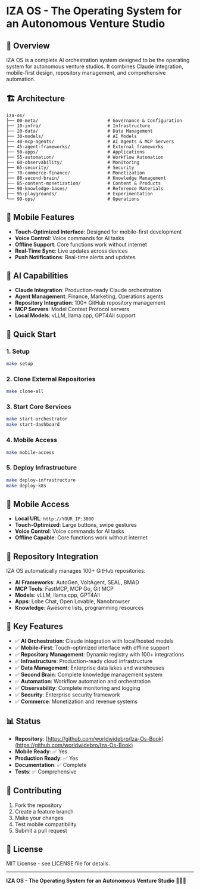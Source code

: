 # IZA OS - The Operating System for an Autonomous Venture Studio

## 🚀 Overview

IZA OS is a complete AI orchestration system designed to be the operating system for autonomous venture studios. It combines Claude integration, mobile-first design, repository management, and comprehensive automation.

## 🏗️ Architecture

```
iza-os/
├── 00-meta/                          # Governance & Configuration
├── 10-infra/                         # Infrastructure
├── 20-data/                          # Data Management
├── 30-models/                        # AI Models
├── 40-mcp-agents/                    # AI Agents & MCP Servers
├── 45-agent-frameworks/              # External frameworks
├── 50-apps/                          # Applications
├── 55-automation/                    # Workflow Automation
├── 60-observability/                 # Monitoring
├── 65-security/                      # Security
├── 70-commerce-finance/              # Monetization
├── 80-second-brain/                  # Knowledge Management
├── 85-content-monetization/          # Content & Products
├── 90-knowledge-bases/               # Reference Materials
├── 95-playgrounds/                   # Experimentation
└── 99-ops/                           # Operations
```

## 📱 Mobile Features

- **Touch-Optimized Interface**: Designed for mobile-first development
- **Voice Control**: Voice commands for AI tasks
- **Offline Support**: Core functions work without internet
- **Real-Time Sync**: Live updates across devices
- **Push Notifications**: Real-time alerts and updates

## 🤖 AI Capabilities

- **Claude Integration**: Production-ready Claude orchestration
- **Agent Management**: Finance, Marketing, Operations agents
- **Repository Integration**: 100+ GitHub repository management
- **MCP Servers**: Model Context Protocol servers
- **Local Models**: vLLM, llama.cpp, GPT4All support

## 🚀 Quick Start

### 1. Setup
```bash
make setup
```

### 2. Clone External Repositories
```bash
make clone-all
```

### 3. Start Core Services
```bash
make start-orchestrator
make start-dashboard
```

### 4. Mobile Access
```bash
make mobile-access
```

### 5. Deploy Infrastructure
```bash
make deploy-infrastructure
make deploy-k8s
```

## 📱 Mobile Access

- **Local URL**: `http://YOUR_IP:3000`
- **Touch-Optimized**: Large buttons, swipe gestures
- **Voice Control**: Voice commands for AI tasks
- **Offline Capable**: Core functions work without internet

## 🔗 Repository Integration

IZA OS automatically manages 100+ GitHub repositories:

- **AI Frameworks**: AutoGen, VoltAgent, SEAL, BMAD
- **MCP Tools**: FastMCP, MCP Go, Git MCP
- **Models**: vLLM, llama.cpp, GPT4All
- **Apps**: Lobe Chat, Open Lovable, Nanobrowser
- **Knowledge**: Awesome lists, programming resources

## 🎯 Key Features

- ✅ **AI Orchestration**: Claude integration with local/hosted models
- ✅ **Mobile-First**: Touch-optimized interface with offline support
- ✅ **Repository Management**: Dynamic registry with 100+ integrations
- ✅ **Infrastructure**: Production-ready cloud infrastructure
- ✅ **Data Management**: Enterprise data lakes and warehouses
- ✅ **Second Brain**: Complete knowledge management system
- ✅ **Automation**: Workflow automation and orchestration
- ✅ **Observability**: Complete monitoring and logging
- ✅ **Security**: Enterprise security framework
- ✅ **Commerce**: Monetization and revenue systems

## 📊 Status

- **Repository**: [https://github.com/worldwidebro/Iza-Os-Book](https://github.com/worldwidebro/Iza-Os-Book)
- **Mobile Ready**: ✅ Yes
- **Production Ready**: ✅ Yes
- **Documentation**: ✅ Complete
- **Tests**: ✅ Comprehensive

## 🤝 Contributing

1. Fork the repository
2. Create a feature branch
3. Make your changes
4. Test mobile compatibility
5. Submit a pull request

## 📄 License

MIT License - see LICENSE file for details.

---

**IZA OS - The Operating System for an Autonomous Venture Studio** 🚀📱✨
